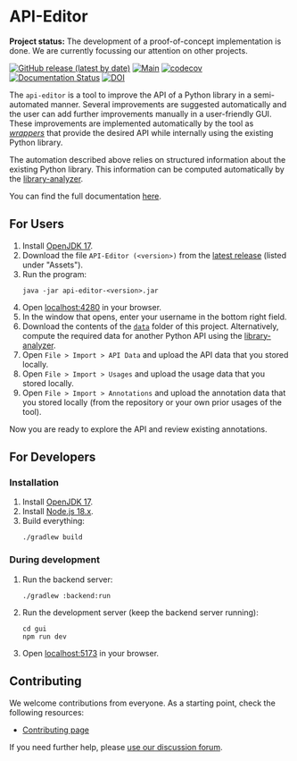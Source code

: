 # API-Editor

**Project status:** The development of a proof-of-concept implementation is done. We are currently focussing our attention on other projects.

[![GitHub release (latest by date)](https://img.shields.io/github/v/release/safe-ds/api-editor)](https://github.com/lars-reimann/api-editor/releases/latest)
[![Main](https://github.com/lars-reimann/api-editor/actions/workflows/main.yml/badge.svg)](https://github.com/lars-reimann/api-editor/actions/workflows/main.yml)
[![codecov](https://codecov.io/gh/Safe-DS/API-Editor/branch/main/graph/badge.svg?token=xGW2Qs4zXS)](https://codecov.io/gh/Safe-DS/API-Editor)
[![Documentation Status](https://readthedocs.org/projects/api-editor/badge/?version=stable)](https://api-editor.safeds.com)
[![DOI](https://zenodo.org/badge/365253624.svg)](https://zenodo.org/badge/latestdoi/365253624)

The `api-editor` is a tool to improve the API of a Python library in a semi-automated manner. Several improvements are suggested automatically and the user can add further improvements manually in a user-friendly GUI. These improvements are implemented automatically by the tool as [_wrappers_][adapter-pattern] that provide the desired API while internally using the existing Python library.

The automation described above relies on structured information about the existing Python library. This information can be computed automatically by the [library-analyzer][library-analyzer].

You can find the full documentation [here](https://api-editor.safeds.com).

## For Users

1. Install [OpenJDK 17](https://adoptium.net/).
2. Download the file `API-Editor (<version>)` from the [latest release](https://github.com/lars-reimann/api-editor/releases/latest) (listed under "Assets").
3. Run the program:
    ```shell
    java -jar api-editor-<version>.jar
    ```
4. Open [localhost:4280](http://localhost:4280) in your browser.
5. In the window that opens, enter your username in the bottom right field.
6. Download the contents of the [`data`][data] folder of this project. Alternatively, compute the required data for another Python API using the [library-analyzer][library-analyzer].
7. Open `File > Import > API Data` and upload the API data that you stored locally.
8. Open `File > Import > Usages` and upload the usage data that you stored locally.
9. Open `File > Import > Annotations` and upload the annotation data that you stored locally (from the repository or your own prior usages of the tool).

Now you are ready to explore the API and review existing annotations.

## For Developers

### Installation

1. Install [OpenJDK 17](https://adoptium.net/).
2. Install [Node.js 18.x](https://nodejs.org/en/).
3. Build everything:
    ```shell
    ./gradlew build
    ```

### During development

1. Run the backend server:
    ```shell
    ./gradlew :backend:run
    ```
2. Run the development server (keep the backend server running):
    ```shell
    cd gui
    npm run dev
    ```
3. Open [localhost:5173](http://localhost:5173) in your browser.

## Contributing

We welcome contributions from everyone. As a starting point, check the following resources:

* [Contributing page](https://github.com/Safe-DS/API-Editor/contribute)

If you need further help, please [use our discussion forum][forum].

[adapter-pattern]: https://en.wikipedia.org/wiki/Adapter_pattern
[library-analyzer]: https://github.com/Safe-DS/Library-Analyzer
[data]: https://github.com/Safe-DS/API-Editor/tree/main/data
[forum]: https://github.com/orgs/Safe-DS/discussions
